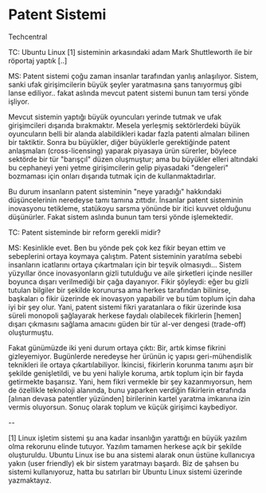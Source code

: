 # Patent Sistemi

Techcentral

TC: Ubuntu Linux [1] sisteminin arkasındaki adam Mark Shuttleworth ile bir röportaj yaptık [..]

MS: Patent sistemi çoğu zaman insanlar tarafından yanlış anlaşılıyor. Sistem, sanki ufak girişimcilerin büyük şeyler yaratmasına şans tanıyormuş gibi lanse ediliyor.. fakat aslında mevcut patent sistemi bunun tam tersi yönde işliyor.

Mevcut sistemin yaptığı büyük oyuncuları yerinde tutmak ve ufak girişimcileri dışarıda bırakmaktır. Mesela yerleşmiş sektörlerdeki büyük oyuncuların belli bir alanda alabildikleri kadar fazla patenti almaları bilinen bir taktiktir. Sonra bu büyükler, diğer büyüklerle gerektiğinde patent anlaşmaları (cross-licensing) yaparak piyasaya ürün sürerler, böylece sektörde bir tür "barışçıl" düzen oluşmuştur; ama bu büyükler elleri altındaki bu cephaneyi yeni yetme girişimcilerin gelip piyasadaki "dengeleri" bozmaması için onları dışarıda tutmak için de kullanmaktadırlar.

Bu durum insanların patent sisteminin "neye yaradığı" hakkındaki düşüncelerinin neredeyse tamı tamına zıttıdır. İnsanlar patent sisteminin inovasyonu tetikleme, statükoyu sarsma yönünde bir itici kuvvet olduğunu düşünürler. Fakat sistem aslında bunun tam tersi yönde işlemektedir.

TC: Patent sisteminde bir reform gerekli midir?

MS: Kesinlikle evet. Ben bu yönde pek çok kez fikir beyan ettim ve sebeplerini ortaya koymaya çalıştım. Patent sisteminin yaratılma sebebi insanların icatlarını ortaya çıkartmaları için bir teşvik olmasıydı... Sistem yüzyıllar önce inovasyonların gizli tutulduğu ve aile şirketleri içinde nesiller boyunca dışarı verilmediği bir çağa dayanıyor. Fikir şöyleydi: eğer bu gizli tutulan bilgiler bir şekilde korunursa ama herkes tarafından bilinirse, başkaları o fikir üzerinde ek inovasyon yapabilir ve bu tüm toplum için daha iyi bir şey olur. Yani, patent sistemi fikri yaratanlara o fikir üzerinde kısa süreli monopoli şağlayarak herkese faydalı olabilecek fikirlerin [hemen] dışarı çıkmasını sağlama amacını güden bir tür al-ver dengesi (trade-off) oluşturmuştu.

Fakat günümüzde iki yeni durum ortaya çıktı: Bir, artık kimse fikrini gizleyemiyor. Bugünlerde neredeyse her ürünün iç yapısı geri-mühendislik teknikleri ile ortaya çıkartılabiliyor. İkincisi, fikirlerin korunma tanımı aşırı bir şekilde genişletildi, ve bu yeni haliyle koruma, artık toplum için bir fayda getirmekte başarısız. Yani, hem fikri vermekle bir şey kazanmıyorsun, hem de özellikle teknoloji alanında, bunu yaparken verdiğin fikirlerin etrafında [alınan devasa patentler yüzünden] birilerinin kartel yaratma imkanına izin vermis oluyorsun. Sonuç olarak toplum ve küçük girişimci kaybediyor.

--

[1] Linux işletim sistemi şu ana kadar insanlığın yarattığı en büyük yazılım olma rekorunu elinde tutuyor. Yazılım tamamen herkese açık bir şekilde oluşturuldu. Ubuntu Linux ise bu ana sistemi alarak onun üstüne kullanıcıya yakın (user friendly) ek bir sistem yaratmayı başardı. Biz de şahsen bu sistemi kullanıyoruz, hatta bu satırları bir Ubuntu Linux sistemi üzerinde yazmaktayız.
